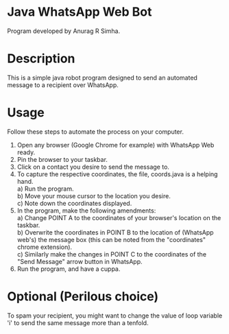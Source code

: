 # Java WhatsApp Web Bot
Program developed by Anurag R Simha.
# Description
This is a simple java robot program designed to send an automated message to a recipient over WhatsApp.
# Usage
Follow these steps to automate the process on your computer.
1. Open any browser (Google Chrome for example) with WhatsApp Web ready.
2. Pin the browser to your taskbar.
3. Click on a contact you desire to send the message to.
4. To capture the respective coordinates, the file, coords.java is a helping hand.\
    a) Run the program.\
    b) Move your mouse cursor to the location you desire.\
    c) Note down the coordinates displayed.
5. In the program, make the following amendments:\
    a) Change POINT A to the coordinates of your browser's location on the taskbar.\
    b) Overwrite the coordinates in POINT B to the location of (WhatsApp web's) the message box (this can be noted from the "coordinates" chrome extension).\
    c) Similarly make the changes in POINT C to the coordinates of the "Send Message" arrow button in WhatsApp.
6. Run the program, and have a cuppa.
# Optional (Perilous choice)
To spam your recipient, you might want to change the value of loop variable 'i' to send the same message more than a tenfold. 
